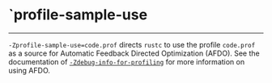 # `profile-sample-use

---

`-Zprofile-sample-use=code.prof` directs `rustc` to use the profile
`code.prof` as a source for Automatic Feedback Directed Optimization (AFDO).
See the documentation of [`-Zdebug-info-for-profiling`] for more information
on using AFDO.

[`-Zdebug-info-for-profiling`]: debug_info_for_profiling.html

